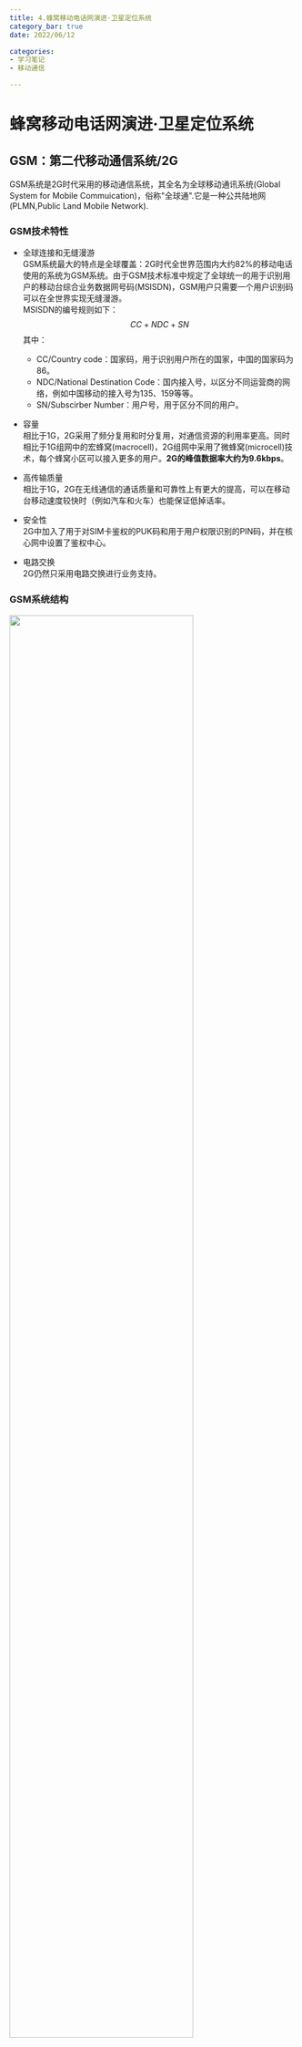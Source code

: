 ```yaml
---
title: 4.蜂窝移动电话网演进·卫星定位系统
category_bar: true
date: 2022/06/12

categories: 
- 学习笔记
- 移动通信

---
```

# 蜂窝移动电话网演进·卫星定位系统
## GSM：第二代移动通信系统/2G
GSM系统是2G时代采用的移动通信系统，其全名为全球移动通讯系统(Global System for Mobile Commuication)，俗称"全球通".它是一种公共陆地网(PLMN,Public Land Mobile Network).  

### GSM技术特性
- 全球连接和无缝漫游  
  GSM系统最大的特点是全球覆盖：2G时代全世界范围内大约82%的移动电话使用的系统为GSM系统。由于GSM技术标准中规定了全球统一的用于识别用户的移动台综合业务数据网号码(MSISDN)，GSM用户只需要一个用户识别码可以在全世界实现无缝漫游。  
  MSISDN的编号规则如下：   
  $$CC+NDC+SN$$
  其中：  
  - CC/Country code：国家码，用于识别用户所在的国家，中国的国家码为86。  
  - NDC/National Destination Code：国内接入号，以区分不同运营商的网络，例如中国移动的接入号为135、159等等。  
  - SN/Subscirber Number：用户号，用于区分不同的用户。  
  
- 容量  
  相比于1G，2G采用了频分复用和时分复用，对通信资源的利用率更高。同时相比于1G组网中的宏蜂窝(macrocell)，2G组网中采用了微蜂窝(microcell)技术，每个蜂窝小区可以接入更多的用户。**2G的峰值数据率大约为9.6kbps**。    

- 高传输质量  
  相比于1G，2G在无线通信的通话质量和可靠性上有更大的提高，可以在移动台移动速度较快时（例如汽车和火车）也能保证低掉话率。  

- 安全性  
  2G中加入了用于对SIM卡鉴权的PUK码和用于用户权限识别的PIN码，并在核心网中设置了鉴权中心。  

- 电路交换  
  2G仍然只采用电路交换进行业务支持。  

### GSM系统结构
<img src = https://cdn.jsdelivr.net/gh/l61012345/Pic/img/20220612141241.png width=80%>  

如图，整个通信网由三部分组成：  
- 移动台(MS,Mobile Station)  
  用户端接收移动信号的设备。与1G不同的是，2G中通信数据的和电话分离为SIM卡和终端设备，在业务上称为“机卡分离”。  2G的移动台由终端设备(TE,Terminal Equipment)（用国际移动设备识别码进行识别/IMEI）和SIM卡(Subscriber Identity Module)（由PIN码进行识别），以及终端适配器和提供接口的移动终端组成。  
- 基站子系统(BSS,Basestation Subsystem)  
  是GSM标准的无线接入网(RAN，Radio Access Network)，由基站控制器（BSC）和基站收发信机（BTS）组成。基站子系统的功能被分配到各种BSC和BTS上，BTS主要负责进行无线发送功能，BSC负责无线信道的交换。   

- 网络子系统（NSS,Network Subsystem）  
  是GSM标准的核心网（CN），其核心设施是采用电路交换的移动交换中心（MSC），用于交换数据、传输信令、提供短消息业务等等。  
  除此之外，还有用于存储用户信息的数据库：用于记录和管理本地常驻用户永久和半永久设备信息的本地位置寄存器（HLR，Home Location Register）和用于记录和管理漫游用户临时设备信息的访问位置寄存器（VLR，Visiting Location Register），以及用于识别和管理不同的设备的设备识别寄存器（EIR，Equipment Identity Register）。  
  {% note info %}  
  中国移动和中国联通的GSM系统中没有EIR。  
  {% endnote %}  
  此外，还有负责安全管理的鉴权中心（AUC，Authentication Centre）。  
 
  GSM的移动通信核心网可以分为座机网（PSTN）和“一线通”（ISDN）等等。“一线通”业务综合网目前已停止服务。  

- 子系统接口  
  移动台和基站子系统之间的接口是无线的，称为空中接口(Air Interface)，在GSM中称为$U_m$接口，其使用了一种基于OSI协议的三层的协议模型。  
  <img src = https://cdn.jsdelivr.net/gh/l61012345/Pic/img/20220409133719.png width=40%>   
  基站控制器和收发信机之间的接口是有线的，称为Abis接口，可以提供16kbps的速率。  
  基站子系统与MSC之间的接口也是有线接口，称为A接口，可以提供64kbps的速率。  
  <img src = https://cdn.jsdelivr.net/gh/l61012345/Pic/img/20220612142857.png width=40%>  

### 关键技术
#### 复用和多址接入技术
2G中采用的关键技术是基于时分复用/多址接入和频分复用/多址接入的混合复用/多址技术。  
对于频分多址，GSM系统的上行频段为890MHz~915MHz，下行频段为935MHz~960MHz。**GSM中划分了125个信道，每个信道带宽都为200kHz**。  
对于时分多址，**GSM中划分了8个时隙，每个时隙的宽度为577us**。每一个TDMA帧当中包括了用户信息，用于区分帧的尾比特(tail)，以及用于预测信道状态的训练序列(training)。  
<img src = https://cdn.jsdelivr.net/gh/l61012345/Pic/img/20220612145038.png width=50%>  

<img src = https://cdn.jsdelivr.net/gh/l61012345/Pic/img/20220612144138.png width=50%>  

#### 信号处理技术
GSM中的移动台采用的信道编码方式为：规则脉冲激励长期预测编码(RPE-LTP)。其后经过前向纠错编码和交织，采用GMSK进行调制。  
<img src = https://cdn.jsdelivr.net/gh/l61012345/Pic/img/20220612144844.png width=60%>  
  

### 信道分层
2G系统中只有物理信道和逻辑信道。其中逻辑信道分为控制信道和业务信道。  
控制信道包括三类：  
- 专用控制信道/DBCH  
专用控制信道是对手机与基站的连接：  
手机开机后：  
首先进行频率校正-FCCH  
取得和基站的联系，进行同步-SCH  
手机收听基站的广播信息-BCCH  

- 公共事件信道/CCCH  
与接打电话相关的信道，比如：
随机接入信道-RACH  
准许接入信道-AGCH  
寻呼信道-PCH  

- 专用信道 DCCH  
比如：鉴权-SDCCH等其他功能。  

## 第三代移动通信系统/3G
国际电联在2000年制定了3G标准，3GPP组织发布的第四个通信协议版本（Release 4）确定为正式使用的3G标准。  
3G标准的正式名称为IMT-2000，2000代表了其投入商用的年份，同时3G的峰值数据率在**2000kbps**左右，同时3G信号的带宽在2000MHz左右。3G广泛使用的标准有WCDMA(欧盟、中国)，TD-SCDMA（中国），以及CMDA2000（美国、中国）。  

### 3G技术特性
- 多媒体支持  
  3G与2G最大的不同就是3G中设置了对IP协议和互联网的支持，结合更大的带宽和更高数据率的特性，其应用场景不再受限于通话，而包括更丰富的多媒体应用：比如彩信、网页浏览等等。  
  
- 频谱效率和数据率  
  相比于2G，3G有更高的频谱利用效率。由此带来了更大的数据率，**3G的峰值数据率在室内可以达到2Mbps**，室外可以达到384kbps。由于采用了码分复用，其码片速率3.84Mcps。  


### UMTS系统结构
3G中最初的技术规范版本Release 99中规定了3G采用UMTS/WCDMA系统，由于技术问题和市场原因，直到2003年底，欧洲的主要供应商才开始向UMTS和适当的设备提供订阅服务。到2009年，UTMS系统已经成为全世界最成熟的3G无线通信系统之一。  
UMTS的结构包括三个部分：  
- 用户设备(UE,User Equipment)  
  主要包括USIM卡（Universal Subscriber Identity Module）和移动终端设备两部分，USIM卡的功能与SIM卡基本相同。移动终端设备同样由TE和MT组成，提供接口和维持连接。   
  <img src = https://cdn.jsdelivr.net/gh/l61012345/Pic/img/20220612164421.png width=30%>  

- 通用地面无线接入网（UTRAN，Universal Terrestrial Radio Access Network）  
  由若干个无线网络子系统/RNS（Radio Network Subsystem）组成，每个RNS包含若干个基站控制器/RNC（Radio Network Controller）和基站（Node B）。  
  每个RNC可覆盖多个NodeB。  
  3G中的RNC包括三种：  
  - 控制RNC： 直接对某个NodeB控制的RNC。  
  - 服务RNC： 与核心网连接，并为用户设备提供资源的RNC。  
  - 漂移RNC： 将自己的资源分配给服务RNC为某一个用户设备使用的RNC。  
  NodeB实质上是一种与基站收发信台等同的逻辑实体，它受RNC控制，提供移动设备（UE）和无线网络子系统（RNS）之间的物理无线链路连接。  

- 核心网(CN,core network)  
  由各种物理实体组成的核心网可以提供网络和电信两部分业务，按照交换类型可以分为用做电信业务的电路交换域和用做网络业务的分组交换域。  
  从3G开始，核心网分为用户面(承接各种业务)和控制面(负责整个系统的控制)。  
  - 电路交换域  
  电路交换域主要包括MSC（Mobile Switching Center，移动交换中心）和GMSC（ MSC Gateway，MSC网关），分别负责承载传统用户呼叫与外部基于电路的网络的接口。
  - 分组交换域  
  为了使能3G支持广泛的互联网多媒体应用，3GPP还设计了一个分组交换域来承载用户数据，其包括SGSN（Serving GPRS Support Node，服务GPRS支持节点）和GGSN（Gateway GSN，网关GSN），SGSN是负责移动性、会话管理和计费的实体，GGSN负责确保和管理与外部分组交换网络（例如Internet）的连接。  
  
<img src = https://cdn.jsdelivr.net/gh/l61012345/Pic/img/20220612165450.png width=50%>  

- 子系统接口  
  移动台和基站之间的接口空中接口称为$U_u$接口。  
  基站和RNC之间的接口称为$I_{ub}$接口。  
  RNC与核心网的接口称为$I_u$接口。  
  <img src = https://cdn.jsdelivr.net/gh/l61012345/Pic/img/20220612164752.png width=50%>  

### 关键技术
#### 信源编码和信道编码
WCDMA系统采用自适应多速率AMR技术进行信源编码：其可以根据小区负荷和用户距离基站的远近自动调整话音速率，减少切换，节省功率，提供更大的容量。  
WCDMA中主要使用了三种信道编码技术：卷积码、涡轮码和交织，在此不做过多介绍。  


#### 复用和多址技术
UMTS系统使用基于码分和频分的混合复用和多址技术。  
其中最为代表的WCDMA系统：  
对于频分多址，WCDMA的上行频段为1920MHz~1980MHz，下行频段为2110MHz~2170MHz。WCDMA中每个信道的带宽都为**5MHz**。  
对于时分多址，**WCDMA中有15个时隙，一共10ms，每个时隙宽度为666.7us**。  
时分复用中的每个数据帧称为突发，UMTS中一共有三种突发格式：  
类型一与类型二的主要区别为训练序列的码片长度(midamble)。类型二与类型三的主要区别为保护间隔的码片长度。类型三的保护间隔相比于类型二长得多，可以允许用户设备与基站之间连接具有更长时延。类型三只用于上行链路。  

类型一：  
<img src = https://cdn.jsdelivr.net/gh/l61012345/Pic/img/20220614163818.png width=50%>  
类型二：  
<img src = https://cdn.jsdelivr.net/gh/l61012345/Pic/img/20220614163947.png width=50%>  
类型三：  
<img src = https://cdn.jsdelivr.net/gh/l61012345/Pic/img/20220614163947.png width=50%>  

#### 信道分层
根据OSI模型，通用地面无线接入网中将信道划分为三层：  
- 逻辑信道  
  直接承载用户业务。逻辑信道分为两大类:控制信道和业务信道。  
- 传输信道  
  无线接入层和物理层的接口，是物理层对MAC层提供的服务。根据传输的是针对一个用户的专用信息还是针对所有用户的公共信息分为:专用信道和公共信道两大类。  
- 物理信道  
  各种信息在无线接口传输时的最终体现形式。  

<img src = https://cdn.jsdelivr.net/gh/l61012345/Pic/img/20220614170634.png width=50%>  


### 后继演进
#### HSDPA和HSUPA
HSDPA(High-Speed Downlink Packet Access)和HSUPA(High-Speed Uplink Packet Access)是3G的后续支持版本，版本号分别为Release5和Release6。由于下行流量相比于上行流量更大，因此3G的后续版本中优先对下行链路进行改进。  
HSDPA主要对非实时业务进行改进，其峰值速率达到了10Mbps，并减少了重传时延。  
在技术方面，Release5增加了自适应调制和编码(AMC)，混合自动请求重发等技术。  
Release6中增加了更快的小区选择和MIMO天线技术。  
HSDPA和HSUPA最重要的特点是能够对各种无线信道环境进行自适应调整。  

#### LTE
LTE是3G系统的最后一个版本，版本号为Release8，Release9对其进行了一些微小的改动。LTE采用了更多低时延和灵活带宽分配的技术，其能够为上下行链路提供更高的数据率，因此支持更多的业务，比如网络语音通话(VoIP).
  

## 第四代移动通信系统/4G
3GPP组织发布的第四个通信协议版本（R9）确定为正式使用的4G标准。4G标准的正式名称为IMT-Advanced。其峰值速率可以达到1Gbps。4G中采用了正交频分复用(OFDM)、智能天线和多天线（MIMO）技术、多点协作、载波聚合、双层波束赋形、小区间协调干扰、混合ARQ等技术，实现数据的高速传输。  

### LTE-advanced系统结构
LTE网络中的接入网称为eRAN，RAN与nodeB进一步融合，接入网中成为eNodeB。核心网称为EPC，由MME、服务网关和PDN网关组成，其中MME负责信令处理部分。服务网关(S-GW)用于连接不同的网络。PDN网关(P-GW)的功能类似于GGSN，用于提供IP接入等等功能。  
此外VLR和HLR合并为HSS，提供数据库功能。  
<img src = https://cdn.jsdelivr.net/gh/l61012345/Pic/img/20220409132155.png width=80%>  

### 关键技术
4G的关键技术为扩频技术和加扰技术，其使用了正交频分复用技术，技术细节详见第三节。  


## 第五代移动通信系统/5G
5G的正式名称为IMT-2020。相比于4G，在用户设备上5G的移动设备不再限制于移动电话，而统称为移动设备，实现设备到设备(D2D)的通信。接入网方面使用**密集蜂窝组网**和**密集多天线**(Massive-MIMO)等技术，扩大容量。此外，5G中还有意将核心网的部分功能转移到接入网上，以减小时延，这样的技术称为**边缘计算**。  
核心网方面，5G核心网除了使用SDN外，还使用了**网络功能虚拟化**（NFV）技术。  

### 特点与应用场景
- 增强移动宽带(eMBB)  
  相比于4G，5G拥有更大的带宽和更高的数据率，并且有更广的覆盖范围。应用例如8K超高清视频直播。  
- 海量机器类通信(mMTC)  
  5G支持更高密度的连接，ITU定义5G的物联网连接数支持100万连接/平方公里。应用例如物联网、智慧城市。  
- 超可靠低时延通信(uRLLC)  
  由于更高的数据率与低时延技术的应用，5G的传输时延更低，并且可靠性接近100%。应用例如自动驾驶、远程医疗。  

在5G的演进过程中，于2017年发布的Release15版本的Phase1.1中实现了eMBB，Phase1.2中实现了uRLLC。mMMTC仍然是当前实现的目标。  

### 组网技术
5G的组网技术分为两类：非独立组网技术(NSA)和独立组网技术(NA)。  
简单来说，非独立组网使用4G和5G融合基站，用户通过5G基站和4G基站接入4G核心网。非独立组网主要聚焦于eMBB业务，是5G前期的过渡组网方式。  
独立组网是一种独立于4G的组网方式，用户面和控制面都建立在5G核心网上。  

## 第六代移动通信系统/6G
### 关键技术
- 人工智能  
  类似于ANN，PSO等等优化算法被应用于优化网络环境。  
- 卫星/无人机通信  
  卫星/无人机(UAV)等可以在低空运作的航空器被用做基站，实现空天地一体化。  

## 卫星定位系统
### 卫星通信和地面微波通信
地面的微波通信采用的频段是1到40GHz，其支持两个固定微波站之间的长距离视距(LOS)通信，微波通信会受到自由空间损耗/传输距离、对流层(troposphere，比如雨衰rainfall)和地形的影响，支持的通信范围受到地球曲率(earth curvature)的限制，通常在几十到几百公里。地面微波通信可以用做长途通信(long haul)和电视传输。  
而卫星通信采用的频段是1-10GHz左右。卫星通信中使用卫星作为中继站，可以覆盖为由于地形和遮挡物微波通信无法覆盖的区域提供可靠的无线通信方式，覆盖区域可以达到上百公里。卫星通信受到自由空间损耗、对流层和电离层(ionosphere)的影响。  

> 地面微波通信频段-ITU：https://www.itu.int/en/ITU-R/terrestrial/broadcast/Pages/Bands.aspx

### 卫星定位原理
卫星定位系统使用卫星进行定位，其需要：  
- 实时定位信息(real-time location information)。
- 自主完整性检查(autonomous integrity checking):提供方法让用户确定导航方案的准确性。  
- 为安全导航提供足够的精度(sufficient accuracy for safe navigation)。

在任意时刻，在地面上的任意一点都可以同时观测到4颗以上的卫星。用户的位置坐标可以假设为$(x_u,y_u,z_u)$. 在GPS观测中，每一个卫星可以通过向接收机发信测量回传时间得到其与接收机之间的大致距离，称为拟极差（pseudorange）$ρ_i$。利用三维坐标中的距离公式，利用3颗卫星就可以组成3个方程式：
$$\begin{cases}
  \rho_1=\sqrt{(x_1-x_u)^2+(y_1-y_u)^2+(z_1-z_u)^2}\\
  \rho_2=\sqrt{(x_2-x_u)^2+(y_2-y_u)^2+(z_2-z_u)^2}\\
  \rho_3=\sqrt{(x_3-x_u)^2+(y_3-y_u)^2+(z_3-z_u)^2}\\
\end{cases}$$
其中第$i$颗卫星的坐标为$(x_i,y_i,z_i)$。  
这个方程组的解即为用户在地球上的位置$(x_u,y_u,z_u)$。  
因此**至少需要3颗卫星就能知道地球上用户的位置，实现定位**。  
事实上，如果考虑到卫星的时钟与接收机时钟之间的误差$Δt$，那么方程将会有4个未知数：
$$\begin{cases}
  \rho_1=\sqrt{(x_1-x_u)^2+(y_1-y_u)^2+(z_1-z_u)^2}+cΔt\\
  \rho_2=\sqrt{(x_2-x_u)^2+(y_2-y_u)^2+(z_2-z_u)^2}+cΔt\\
  \rho_3=\sqrt{(x_3-x_u)^2+(y_3-y_u)^2+(z_3-z_u)^2}+cΔt\\
\end{cases}$$
其中$c$为光速。  
因而需要引入第4颗卫星，形成4个方程式进行求解，从而得到钟差$Δt$和用户坐标$(x_u,y_u,z_u)$。  

> 卫星的定位原理-北斗卫星定位系统：http://www.beidou.gov.cn/zy/kpyd/201710/t20171021_4626.html


### 卫星定位系统结构
卫星定位系统的架构分为：  
- 空间段(space segment)  
  卫星。主要的用途是中继，它可以接收并存储来自地面段的信息。其对时间的精准度要求非常高，通常内部设置有原子钟。此外，卫星也支持通过激光与其他卫星建立无线连接。  
- 地面段(ground segment)  
  由监测站、控制站、上注站(uploading station)组成。主要作用为监测卫星的运行状况和估计板载时钟状态(estimate the on-board clock state)。  
- 用户段(user segment)  
  由用户群和接收机组成。功能为获取卫星的信号并追踪从卫星接收到的信号、接收卫星数据、对PVT（位移、速度、时间）进行估计。  
  
<img src = https://cdn.jsdelivr.net/gh/l61012345/Pic/img/20220626115338.png width=50%>  


### 卫星定位系统类型
#### 全球定位系统
<table>
<tr><th>名称</th><th>发射国家和地区</th><th>卫星数</th><th>轨道平面数</th><th>多址方式</th></tr>
<tr><td>GPS</td><td>美国</td><td>32</td><td>6</td><td>CDMA</td></tr>
<tr><td>GALILEO</td><td>欧盟</td><td>30</td><td>3</td><td>CDMA</td></tr>
<tr><td>GLONASS</td><td>俄罗斯</td><td>24</td><td>3</td><td>CDMA/FDMA</td></tr>
<tr><td>COMPASS</td><td>中国</td><td>55*</td><td>3</td><td>CDMA</td></tr>
</table>

> 北斗系统发射卫星数量：http://www.beidou.gov.cn/xt/fsgl/ ，第55颗卫星于2020年6月发射。  


区域定位系统：  
- 印度：IRNSS(Indian Regional Navigational Satellite System)：由7颗近地卫星组成。
- 日本：QZSS（Quasi-Zenith Satellite System/准天顶卫星システム）：由5*颗卫星组成。与GPS系统协作，负责提供亚太地区的导航。  
  > QZSS系统卫星数量： https://qzss.go.jp/en/technical/qzssinfo/index.html ，第5颗卫星于2022年1月发射。  